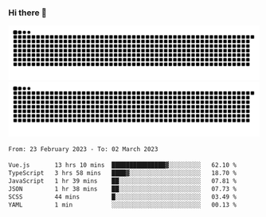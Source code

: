 ### Hi there 👋

![GitHub Snake Light](https://raw.githubusercontent.com/jichangee/jichangee/output/github-snake.svg#gh-light-mode-only)
![GitHub Snake dark](https://raw.githubusercontent.com/jichangee/jichangee/output/github-snake-dark.svg#gh-dark-mode-only)

<!--START_SECTION:waka-->

```text
From: 23 February 2023 - To: 02 March 2023

Vue.js       13 hrs 10 mins  ███████████████▓░░░░░░░░░   62.10 %
TypeScript   3 hrs 58 mins   ████▓░░░░░░░░░░░░░░░░░░░░   18.70 %
JavaScript   1 hr 39 mins    ██░░░░░░░░░░░░░░░░░░░░░░░   07.81 %
JSON         1 hr 38 mins    ██░░░░░░░░░░░░░░░░░░░░░░░   07.73 %
SCSS         44 mins         █░░░░░░░░░░░░░░░░░░░░░░░░   03.49 %
YAML         1 min           ░░░░░░░░░░░░░░░░░░░░░░░░░   00.13 %
```

<!--END_SECTION:waka-->

<!--
![GitHub Snake Light](github-snake.svg#gh-light-mode-only)
![GitHub Snake dark](github-snake-dark.svg#gh-dark-mode-only)
-->

<!--
**jichangee/jichangee** is a ✨ _special_ ✨ repository because its `README.md` (this file) appears on your GitHub profile.

Here are some ideas to get you started:

- 🔭 I’m currently working on ...
- 🌱 I’m currently learning ...
- 👯 I’m looking to collaborate on ...
- 🤔 I’m looking for help with ...
- 💬 Ask me about ...
- 📫 How to reach me: ...
- 😄 Pronouns: ...
- ⚡ Fun fact: ...
-->
